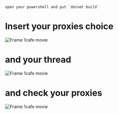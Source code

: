 ```
open your powershell and put `dotnet build`
```

# Insert your proxies choice

![Frame 1cafe movie](https://media.discordapp.net/attachments/820760705220345896/822607490440888380/unknown.png)

# and your thread

![Frame 1cafe movie](https://media.discordapp.net/attachments/820760705220345896/822607525417189397/unknown.png)

# and check your proxies

![Frame 1cafe movie](https://media.discordapp.net/attachments/820760705220345896/822607563551277137/unknown.png)
